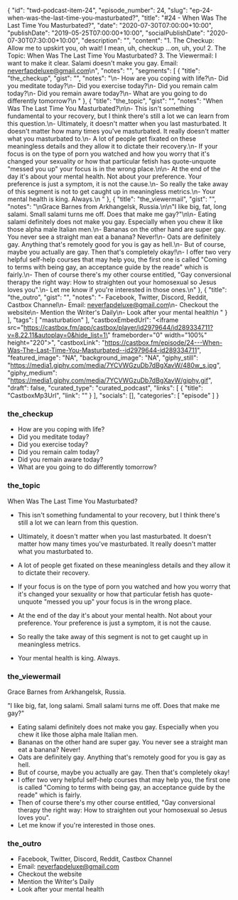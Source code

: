 {
	"id": "twd-podcast-item-24",
	"episode_number": 24,
	"slug": "ep-24-when-was-the-last-time-you-masturbated?",
	"title": "#24 - When Was The Last Time You Masturbated?",
	"date": "2020-07-30T07:00:00+10:00",
	"publishDate": "2019-05-25T07:00:00+10:00",
	"socialPublishDate": "2020-07-30T07:30:00+10:00",
	"description": "",
	"content": "1. The Checkup: Allow me to upskirt you, oh wait! I mean, uh, checkup ...on, uh, you! 2. The Topic: When Was The Last Time You Masturbated? 3. The Viewermail: I want to make it clear. Salami doesn't make you gay. Email: neverfapdeluxe@gmail.com\n",
	"notes": "",
	"segments": [
		{
			"title": "the_checkup",
			"gist": "",
			"notes": "\n- How are you coping with life?\n- Did you meditate today?\n- Did you exercise today?\n- Did you remain calm today?\n- Did you remain aware today?\n- What are you going to do differently tomorrow?\n      "
		},
		{
			"title": "the_topic",
			"gist": "",
			"notes": "When Was The Last Time You Masturbated?\n\n- This isn't something fundamental to your recovery, but I think there's still a lot we can learn from this question.\n- Ultimately, it doesn't matter when you last masturbated. It doesn't matter how many times you've masturbated. It really doesn't matter what you masturbated to.\n- A lot of people get fixated on these meaningless details and they allow it to dictate their recovery.\n- If your focus is on the type of porn you watched and how you worry that it's changed your sexuality or how that particular fetish has quote-unquote \"messed you up\" your focus is in the wrong place.\n\n- At the end of the day it's about your mental health. Not about your preference. Your preference is just a symptom, it is not the cause.\n- So really the take away of this segment is not to get caught up in meaningless metrics.\n- Your mental health is king. Always.\n      "
		},
		{
			"title": "the_viewermail",
			"gist": "",
			"notes": "\nGrace Barnes from Arkhangelsk, Russia.\n\n\"I like big, fat, long salami. Small salami turns me off. Does that make me gay?\"\n\n- Eating salami definitely does not make you gay. Especially when you chew it like those alpha male Italian men.\n- Bananas on the other hand are super gay. You never see a straight man eat a banana? Never!\n- Oats are definitely gay. Anything that's remotely good for you is gay as hell.\n- But of course, maybe you actually are gay. Then that's completely okay!\n- I offer two very helpful self-help courses that may help you, the first one is called \"Coming to terms with being gay, an acceptance guide by the reade\" which is fairly.\n- Then of course there's my other course entitled, \"Gay conversional therapy the right way: How to straighten out your homosexual so Jesus loves you\".\n- Let me know if you're interested in those ones.\n"
		},
		{
			"title": "the_outro",
			"gist": "",
			"notes": "- Facebook, Twitter, Discord, Reddit, Castbox Channel\n- Email: neverfapdeluxe@gmail.com\n- Checkout the website\n- Mention the Writer's Daily\n- Look after your mental health\n      "
		}
	],
	"tags": [
		"masturbation"
	],
	"castboxEmbedUrl": "<iframe src=\"https://castbox.fm/app/castbox/player/id2979644/id289334711?v=8.22.11&autoplay=0&hide_list=1\" frameborder=\"0\" width=\"100%\" height=\"220\"></iframe>",
	"castboxLink": "https://castbox.fm/episode/24---When-Was-The-Last-Time-You-Masturbated--id2979644-id289334711",
	"featured_image": "NA",
	"background_image": "NA",
	"giphy_still": "https://media1.giphy.com/media/7YCVWGzuDb7dBgXavW/480w_s.jpg",
	"giphy_medium": "https://media1.giphy.com/media/7YCVWGzuDb7dBgXavW/giphy.gif",
	"draft": false,
	"curated_type": "curated_podcast",
	"links": [
		{
			"title": "CastboxMp3Url",
			"link": ""
		}
	],
	"socials": [],
	"categories": [
		"episode"
	]
}

### the_checkup


- How are you coping with life?
- Did you meditate today?
- Did you exercise today?
- Did you remain calm today?
- Did you remain aware today?
- What are you going to do differently tomorrow?
      
### the_topic

When Was The Last Time You Masturbated?

- This isn't something fundamental to your recovery, but I think there's still a lot we can learn from this question.
- Ultimately, it doesn't matter when you last masturbated. It doesn't matter how many times you've masturbated. It really doesn't matter what you masturbated to.
- A lot of people get fixated on these meaningless details and they allow it to dictate their recovery.
- If your focus is on the type of porn you watched and how you worry that it's changed your sexuality or how that particular fetish has quote-unquote "messed you up" your focus is in the wrong place.

- At the end of the day it's about your mental health. Not about your preference. Your preference is just a symptom, it is not the cause.
- So really the take away of this segment is not to get caught up in meaningless metrics.
- Your mental health is king. Always.
      
### the_viewermail


Grace Barnes from Arkhangelsk, Russia.

"I like big, fat, long salami. Small salami turns me off. Does that make me gay?"

- Eating salami definitely does not make you gay. Especially when you chew it like those alpha male Italian men.
- Bananas on the other hand are super gay. You never see a straight man eat a banana? Never!
- Oats are definitely gay. Anything that's remotely good for you is gay as hell.
- But of course, maybe you actually are gay. Then that's completely okay!
- I offer two very helpful self-help courses that may help you, the first one is called "Coming to terms with being gay, an acceptance guide by the reade" which is fairly.
- Then of course there's my other course entitled, "Gay conversional therapy the right way: How to straighten out your homosexual so Jesus loves you".
- Let me know if you're interested in those ones.

### the_outro

- Facebook, Twitter, Discord, Reddit, Castbox Channel
- Email: neverfapdeluxe@gmail.com
- Checkout the website
- Mention the Writer's Daily
- Look after your mental health
      
